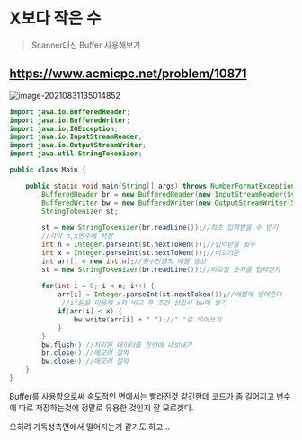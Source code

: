 # X보다 작은 수

> Scanner대신 Buffer 사용해보기

## https://www.acmicpc.net/problem/10871

![image-20210831135014852](https://user-images.githubusercontent.com/60961649/131618790-9ed45e0a-ceae-49a8-9c99-96b7f3bbe985.png)

```java
import java.io.BufferedReader;
import java.io.BufferedWriter;
import java.io.IOException;
import java.io.InputStreamReader;
import java.io.OutputStreamWriter;
import java.util.StringTokenizer;

public class Main {

	public static void main(String[] args) throws NumberFormatException, IOException {
		BufferedReader br = new BufferedReader(new InputStreamReader(System.in));
		BufferedWriter bw = new BufferedWriter(new OutputStreamWriter(System.out));
		StringTokenizer st;
		
		st = new StringTokenizer(br.readLine());//최초 입력받을 수 받기
        //각각 n,x변수에 저장
		int n = Integer.parseInt(st.nextToken());//입력받을 횟수
		int x = Integer.parseInt(st.nextToken());//비교기준
		int arr[] = new int[n];//횟수만큼의 배열 생성
		st = new StringTokenizer(br.readLine());//비교할 숫자를 입력받기
		
		for(int i = 0; i < n; i++) {
			arr[i] = Integer.parseInt(st.nextToken());//배열에 넣어준다
             //if문을 이용해 x와 비교 후 조건 성립시 bw에 쌓기
			if(arr[i] < x) {
				bw.write(arr[i] + " ");//" "로 띄어쓰기
			}
		}
		bw.flush();//처리된 데이터를 한번에 내보내기
		br.close();//메모리 절약
		bw.close();//메모리 절약
	}
}
```



Buffer를 사용함으로써 속도적인 면에서는 빨라진것 같긴한데 코드가 좀 길어지고 변수에 따로 저장하는것에 정말로 유용한 것인지 잘 모르겟다.



오히려 가독성측면에서 떨어지는거 같기도 하고...

